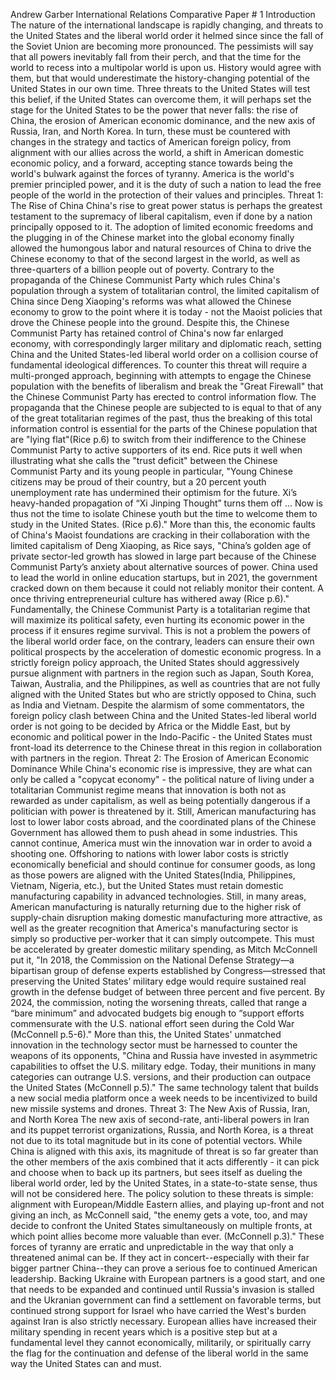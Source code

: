 Andrew Garber
International Relations Comparative Paper # 1
Introduction
The nature of the international landscape is rapidly changing, and threats to the United States and the liberal world order it helmed since since the fall of the Soviet Union are becoming more pronounced. The pessimists will say that all powers inevitably fall from their perch, and that the time for the world to recess into a multipolar world is upon us. History would agree with them, but that would underestimate the history-changing potential of the United States in our own time. Three threats to the United States will test this belief, if the United States can overcome them, it will perhaps set the stage for the United States to be the power that never falls: the rise of China, the erosion of American economic dominance, and the new axis of Russia, Iran, and North Korea. In turn, these must be countered with changes in the strategy and tactics of American foreign policy, from alignment with our allies across the world, a shift in American domestic economic policy, and a forward, accepting stance towards being the world's bulwark against the forces of tyranny. America is the world's premier principled power, and it is the duty of such a nation to lead the free people of the world in the protection of their values and principles.
Threat 1: The Rise of China
China's rise to great power status is perhaps the greatest testament to the supremacy of liberal capitalism, even if done by a nation principally opposed to it. The adoption of limited economic freedoms and the plugging in of the Chinese market into the global economy finally allowed the humongous labor and natural resources of China to drive the Chinese economy to that of the second largest in the world, as well as three-quarters of a billion people out of poverty. Contrary to the propaganda of the Chinese Communist Party which rules China's population through a system of totalitarian control, the limited capitalism of China since Deng Xiaoping's reforms was what allowed the Chinese economy to grow to the point where it is today - not the Maoist policies that drove the Chinese people into the ground. Despite this, the Chinese Communist Party has retained control of China's now far enlarged economy, with correspondingly larger military and diplomatic reach, setting China and the United States-led liberal world order on a collision course of fundamental ideological differences.
To counter this threat will require a multi-pronged approach, beginning with attempts to engage the Chinese population with the benefits of liberalism and break the "Great Firewall" that the Chinese Communist Party has erected to control information flow. The propaganda that the Chinese people are subjected to is equal to that of any of the great totalitarian regimes of the past, thus the breaking of this total information control is essential for the parts of the Chinese population that are "lying flat"(Rice p.6) to switch from their indifference to the Chinese Communist Party to active supporters of its end. Rice puts it well when illustrating what she calls the "trust deficit" between the Chinese Communist Party and its young people in particular, "Young Chinese citizens may be proud of their country, but a 20 percent youth unemployment rate has undermined their optimism for the future. Xi’s heavy-handed propagation of “Xi Jinping Thought” turns them off ... Now is thus not the time to isolate Chinese youth but the time to welcome them to study in the United States. (Rice p.6)." More than this, the economic faults of China's Maoist foundations are cracking in their collaboration with the limited capitalism of Deng Xiaoping, as Rice says, "China’s golden age of private sector-led growth has slowed in large part because of the Chinese Communist Party’s anxiety about alternative sources of power. China used to lead the world in online education startups, but in 2021, the government cracked down on them because it could not reliably monitor their content. A once thriving entrepreneurial culture has withered away (Rice p.6)." Fundamentally, the Chinese Communist Party is a totalitarian regime that will maximize its political safety, even hurting its economic power in the process if it ensures regime survival. This is not a problem the powers of the liberal world order face, on the contrary, leaders can ensure their own political prospects by the acceleration of domestic economic progress.
In a strictly foreign policy approach, the United States should aggressively pursue alignment with partners in the region such as Japan, South Korea, Taiwan, Australia, and the Philippines, as well as countries that are not fully aligned with the United States but who are strictly opposed to China, such as India and Vietnam. Despite the alarmism of some commentators, the foreign policy clash between China and the United States-led liberal world order is not going to be decided by Africa or the Middle East, but by economic and political power in the Indo-Pacific - the United States must front-load its deterrence to the Chinese threat in this region in collaboration with partners in the region.
Threat 2: The Erosion of American Economic Dominance
While China's economic rise is impressive, they are what can only be called a "copycat economy" - the political nature of living under a totalitarian Communist regime means that innovation is both not as rewarded as under capitalism, as well as being potentially dangerous if a politician with power is threatened by it. Still, American manufacturing has lost to lower labor costs abroad, and the coordinated plans of the Chinese Government has allowed them to push ahead in some industries. This cannot continue, America must win the innovation war in order to avoid a shooting one. Offshoring to nations with lower labor costs is strictly economically beneficial and should continue for consumer goods, as long as those powers are aligned with the United States(India, Philippines, Vietnam, Nigeria, etc.), but the United States must retain domestic manufacturing capability in advanced technologies. Still, in many areas, American manufacturing is naturally returning due to the higher risk of supply-chain disruption making domestic manufacturing more attractive, as well as the greater recognition that America's manufacturing sector is simply so productive per-worker that it can simply outcompete. This must be accelerated by greater domestic military spending, as Mitch McConnell put it, "In 2018, the Commission on the National Defense Strategy—a bipartisan group of defense experts established by Congress—stressed that preserving the United States’ military edge would require sustained real growth in the defense budget of between three percent and five percent. By 2024, the commission, noting the worsening threats, called that range a “bare minimum” and advocated budgets big enough to “support efforts commensurate with the U.S. national effort seen during the Cold War (McConnell p.5-6)." More than this, the United States' unmatched innovation in the technology sector must be harnessed to counter the weapons of its opponents, "China and Russia have invested in asymmetric capabilities to offset the U.S. military edge. Today, their munitions in many categories can outrange U.S. versions, and their production can outpace the United States (McConnell p.5)." The same technology talent that builds a new social media platform once a week needs to be incentivized to build new missile systems and drones.
Threat 3: The New Axis of Russia, Iran, and North Korea
The new axis of second-rate, anti-liberal powers in Iran and its puppet terrorist organizations, Russia, and North Korea, is a threat not due to its total magnitude but in its cone of potential vectors. While China is aligned with this axis, its magnitude of threat is so far greater than the other members of the axis combined that it acts differently - it can pick and choose when to back up its partners, but sees itself as dueling the liberal world order, led by the United States, in a state-to-state sense, thus will not be considered here. The policy solution to these threats is simple: alignment with European/Middle Eastern allies, and playing up-front and not giving an inch, as McConnell said, "the enemy gets a vote, too, and may decide to confront the United States simultaneously on multiple fronts, at which point allies become more valuable than ever. (McConnell p.3)." These forces of tyranny are erratic and unpredictable in the way that only a threatened animal can be. If they act in concert--especially with their far bigger partner China--they can prove a serious foe to continued American leadership. Backing Ukraine with European partners is a good start, and one that needs to be expanded and continued until Russia's invasion is stalled and the Ukranian government can find a settlement on favorable terms, but continued strong support for Israel who have carried the West's burden against Iran is also strictly necessary. European allies have increased their military spending in recent years which is a positive step but at a fundamental level they cannot economically, militarily, or spiritually carry the flag for the continuation and defense of the liberal world in the same way the United States can and must.
